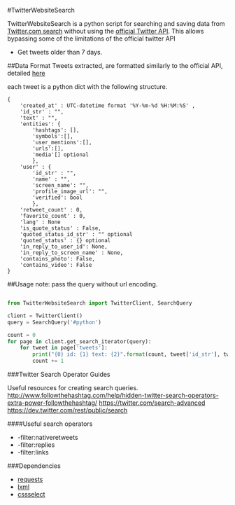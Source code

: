 #TwitterWebsiteSearch 

TwitterWebsiteSearch is a python script for searching and saving data from [Twitter.com search](https://twitter.com/search-home) without using the [official Twitter API](https://dev.twitter.com/rest/public/search). 
This allows bypassing some of the limitations of the official twitter API

* Get tweets older than 7 days. 

##Data Format
Tweets extracted, are formatted similarly to the official API, detailed [here](https://dev.twitter.com/overview/api/tweets)

each tweet is a python dict with the following structure.
```
{
	'created_at' : UTC-datetime format '%Y-%m-%d %H:%M:%S' ,
	'id_str' : "",
	'text' : "",
	'entities': {
		'hashtags': [],
		'symbols':[],
		'user_mentions':[],
		'urls':[],
		'media'[] optional
		},
	'user' : {
		'id_str' : "",
		'name' : "",
		'screen_name': "",
		'profile_image_url': "",
		'verified': bool
		},
	'retweet_count' : 0,
	'favorite_count' : 0,
	'lang' : None
	'is_quote_status' : False,
	'quoted_status_id_str' : "" optional
	'quoted_status' : {} optional
	'in_reply_to_user_id': None,
	'in_reply_to_screen_name' : None,
	'contains_photo': False,
	'contains_video': False
}
```
##Usage
note: pass the query without url encoding.
```python

from TwitterWebsiteSearch import TwitterClient, SearchQuery

client = TwitterClient()
query = SearchQuery('#python')

count = 0
for page in client.get_search_iterator(query):
    for tweet in page['tweets']:
        print("{0} id: {1} text: {2}".format(count, tweet['id_str'], tweet['text']))
        count += 1
```


###Twitter Search Operator Guides

Useful resources for creating search queries.
http://www.followthehashtag.com/help/hidden-twitter-search-operators-extra-power-followthehashtag/
https://twitter.com/search-advanced
https://dev.twitter.com/rest/public/search

####Useful search operators

* -filter:nativeretweets 
* -filter:replies 
* -filter:links

###Dependencies 

* [requests](http://docs.python-requests.org)
* [lxml](http://lxml.de/index.html)
* [cssselect](https://pythonhosted.org/cssselect/)
